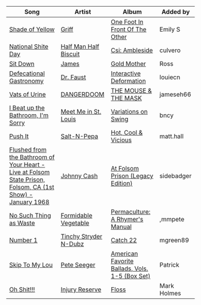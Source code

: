 | Song | Artist | Album | Added by |
|-|-|-|-|
| [Shade of Yellow](https://open.spotify.com/track/2vSq4chJ1DUBjHDrU024AO) | [Griff](https://open.spotify.com/artist/5RJFJWYgtgWktosLrUDzff) | [One Foot In Front Of The Other](https://open.spotify.com/album/6CR4ozv4yOdaA3f6PPQepA) | Emily S |
| [National Shite Day](https://open.spotify.com/track/2QbcMzXSpV3KN3EQXv6ipd) | [Half Man Half Biscuit](https://open.spotify.com/artist/6hBQq083tyW3yrF1gdVt4Q) | [Csi: Ambleside](https://open.spotify.com/album/5PBdjJon1pjkmhKIDWOVvR) | culvero |
| [Sit Down](https://open.spotify.com/track/66IC0uXoVyYT5q3R27bbZy) | [James](https://open.spotify.com/artist/0qLNsNKm8bQcMoRFkR8Hmh) | [Gold Mother](https://open.spotify.com/album/7qQEoMXpeyJ2GJkkdDsVdr) | Ross |
| [Defecational Gastronomy](https://open.spotify.com/track/3OXphWSIN4BuamdTuUg5VP) | [Dr. Faust](https://open.spotify.com/artist/5IBfN0uJyLhZ7WDlAXCLhX) | [Interactive Deformation](https://open.spotify.com/album/0baiI8uvSJBn20XNAFEWVY) | louiecn |
| [Vats of Urine](https://open.spotify.com/track/6sXtv9YofwyGFbNQ4yhIgy) | [DANGERDOOM](https://open.spotify.com/artist/0b3fYxnG6tlR0zLtBJd8DF) | [THE MOUSE & THE MASK](https://open.spotify.com/album/6vAKENvwUSLMUAWYruV9sw) | jameseh66 |
| [I Beat up the Bathroom, I'm Sorry](https://open.spotify.com/track/0SoacJnR3J5AHapTOej8Hw) | [Meet Me in St. Louis](https://open.spotify.com/artist/507WKf85fzZkH5W2c61m10) | [Variations on Swing](https://open.spotify.com/album/51DY8UB57wOtJLkLjKrK45) | bncy |
| [Push It](https://open.spotify.com/track/6sT9MWlJManry3EQwf4V80) | [Salt-N-Pepa](https://open.spotify.com/artist/7wqtxqI3eo7Gn1P7SpP6cQ) | [Hot, Cool & Vicious](https://open.spotify.com/album/5QFYPgLGw6DYz8S3TrLM2d) | matt.hall |
| [Flushed from the Bathroom of Your Heart - Live at Folsom State Prison, Folsom, CA (1st Show) - January 1968](https://open.spotify.com/track/3DWpL5g9IlBurjU0I3WbSD) | [Johnny Cash](https://open.spotify.com/artist/6kACVPfCOnqzgfEF5ryl0x) | [At Folsom Prison (Legacy Edition)](https://open.spotify.com/album/6wZ6UMWSAmDOCZ4ErWlqPa) | sidebadger |
| [No Such Thing as Waste](https://open.spotify.com/track/4LIsd6zjcpiKRwMzBF4jKJ) | [Formidable Vegetable](https://open.spotify.com/artist/05bnLQhAfblYSOpPdrZBAT) | [Permaculture: A Rhymer's Manual](https://open.spotify.com/album/1mBrgXaZGZPvQ8DbiAWmf3) | ,mmpete |
| [Number 1](https://open.spotify.com/track/3uRIGDDdT4tztwsOSLmjZg) | [Tinchy Stryder](https://open.spotify.com/artist/7h2Y48bG543JDzEed383cx)<br>[N-Dubz](https://open.spotify.com/artist/52Syw7gkGRePCAYvEY2X9D) | [Catch 22](https://open.spotify.com/album/768phjrQ22pDyr1oQoW0bY) | mgreen89 |
| [Skip To My Lou](https://open.spotify.com/track/5qUm9w2kADkKngJV94NaH0) | [Pete Seeger](https://open.spotify.com/artist/1P9syEkl41IFowWIJN7ZBY) | [American Favorite Ballads, Vols. 1-5 (Box Set)](https://open.spotify.com/album/0WyzonIUHozsiu3Zmf5BJq) | Patrick |
| [Oh Shit!!!](https://open.spotify.com/track/6A3hUBzQ0k6chtNJlGxDQn) | [Injury Reserve](https://open.spotify.com/artist/3nf2EaHj8HikLNdaiW3v73) | [Floss](https://open.spotify.com/album/67sUOjUevVJGgfCj1N2e4N) | Mark Holmes |